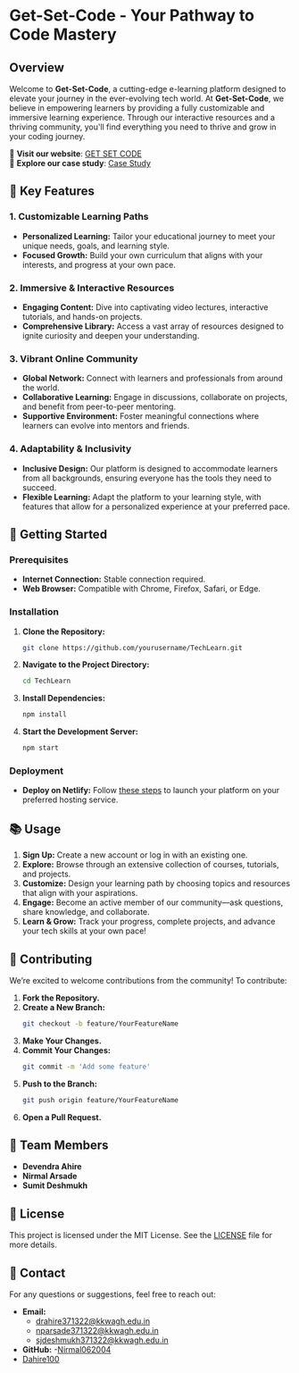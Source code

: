 # **Get-Set-Code - Your Pathway to Code Mastery**

## **Overview**

Welcome to **Get-Set-Code**, a cutting-edge e-learning platform designed to elevate your journey in the ever-evolving tech world. At **Get-Set-Code**, we believe in empowering learners by providing a fully customizable and immersive learning experience. Through our interactive resources and a thriving community, you'll find everything you need to thrive and grow in your coding journey.

🔗 **Visit our website**: [GET SET CODE](https://get-set-code.netlify.app/)  
📘 **Explore our case study**: [Case Study](https://online.flippingbook.com/view/1054584917/)

## **🚀 Key Features**

### 1. **Customizable Learning Paths**
- **Personalized Learning:** Tailor your educational journey to meet your unique needs, goals, and learning style.
- **Focused Growth:** Build your own curriculum that aligns with your interests, and progress at your own pace.

### 2. **Immersive & Interactive Resources**
- **Engaging Content:** Dive into captivating video lectures, interactive tutorials, and hands-on projects.
- **Comprehensive Library:** Access a vast array of resources designed to ignite curiosity and deepen your understanding.

### 3. **Vibrant Online Community**
- **Global Network:** Connect with learners and professionals from around the world.
- **Collaborative Learning:** Engage in discussions, collaborate on projects, and benefit from peer-to-peer mentoring.
- **Supportive Environment:** Foster meaningful connections where learners can evolve into mentors and friends.

### 4. **Adaptability & Inclusivity**
- **Inclusive Design:** Our platform is designed to accommodate learners from all backgrounds, ensuring everyone has the tools they need to succeed.
- **Flexible Learning:** Adapt the platform to your learning style, with features that allow for a personalized experience at your preferred pace.

## **🚀 Getting Started**

### **Prerequisites**
- **Internet Connection:** Stable connection required.
- **Web Browser:** Compatible with Chrome, Firefox, Safari, or Edge.

### **Installation**

1. **Clone the Repository:**
   ```bash
   git clone https://github.com/yourusername/TechLearn.git
   ```
2. **Navigate to the Project Directory:**
   ```bash
   cd TechLearn
   ```
3. **Install Dependencies:**
   ```bash
   npm install
   ```
4. **Start the Development Server:**
   ```bash
   npm start
   ```

### **Deployment**
- **Deploy on Netlify:** Follow [these steps](https://app.netlify.com/) to launch your platform on your preferred hosting service.

## **📚 Usage**

1. **Sign Up:** Create a new account or log in with an existing one.
2. **Explore:** Browse through an extensive collection of courses, tutorials, and projects.
3. **Customize:** Design your learning path by choosing topics and resources that align with your aspirations.
4. **Engage:** Become an active member of our community—ask questions, share knowledge, and collaborate.
5. **Learn & Grow:** Track your progress, complete projects, and advance your tech skills at your own pace!

## **🤝 Contributing**

We’re excited to welcome contributions from the community! To contribute:
1. **Fork the Repository.**
2. **Create a New Branch:**
   ```bash
   git checkout -b feature/YourFeatureName
   ```
3. **Make Your Changes.**
4. **Commit Your Changes:**
   ```bash
   git commit -m 'Add some feature'
   ```
5. **Push to the Branch:**
   ```bash
   git push origin feature/YourFeatureName
   ```
6. **Open a Pull Request.**

## **👥 Team Members**

- **Devendra Ahire**
- **Nirmal Arsade**
- **Sumit Deshmukh**

## **📜 License**

This project is licensed under the MIT License. See the [LICENSE](LICENSE) file for more details.

## **📧 Contact**

For any questions or suggestions, feel free to reach out:
- **Email:**
  - drahire371322@kkwagh.edu.in
  - nparsade371322@kkwagh.edu.in
  - sjdeshmukh371322@kkwagh.edu.in
- **GitHub:**
-[Nirmal062004](https://github.com/Nirmal062004)
- [Dahire100](https://github.com/Dahire100)
